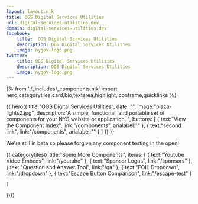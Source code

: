 ```yaml
---
layout: layout.njk
title: OGS Digital Services Utilities
url: digital-services-utilities.dev
domain: digital-services-utilities.dev
facebook:
    title:  OGS Digital Services Utilities
    description: OGS Digital Services Utilities
    image: nygov-logo.png
twitter:
    title: OGS Digital Services Utilities
    description: OGS Digital Services Utilities
    image: nygov-logo.png
---
```

{% from './_includes/_components.njk' import hero,categorytiles,card,bio,textarea,highlight,iconframe,quicklinks  %}

{{
    hero({
        title:"OGS Digital Services Utilities",
        date: "",
        image:"plaza-lights2.jpg",
        description:"A simple, functional, and portable set of components for your NYS website or application. ", 
        buttons: [
        {
            text:"View the Component Index",
            link:"/components",
            arialabel:""
        },
        {
            text:"second link",
            link:"/components",
            arialabel:""
        }
    ]
    })
}}

<p class="text-2xl font-bold my-8 text-center"> We're still in beta so please forgive any component testing in the open! </p>

{{ categorytiles({ 
    title:"Some More Components",
    items: [
        {
            text:"Youtube Video Embeds",
            link:"/youtube"
        },
        {
            text:"Sponsor Logos",
            link:"/sponsors"
        },
        {
            text:"Question and Answer Tool",
            link:"/qa"
        },
        {
            text:"FOIL Dropdown",
            link:"/dropdown"
        },
        {
            text:"Escape Button Comparison",
            link:"/escape-test"
        }

    ]
})}}